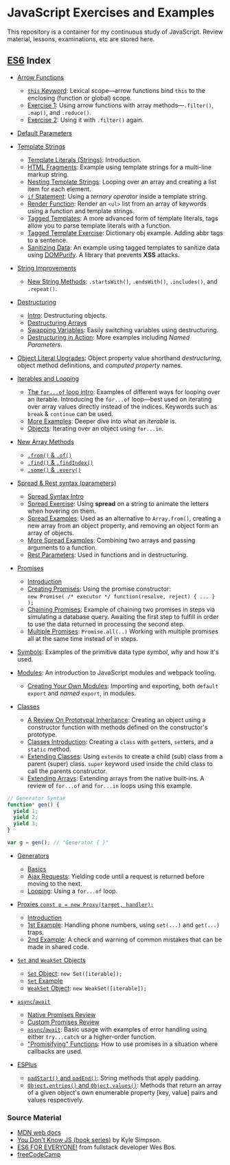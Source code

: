 # JavaScript Exercises and Examples

This repository is a container for my continuous study of JavaScript. Review material, lessons, examinations, etc are stored here.

## [ES6](https://github.com/nabrus/js-exercises/tree/master/wesbos-es6) Index

*  [Arrow Functions](https://github.com/nabrus/js-exercises/tree/master/wesbos-es6/arrow_functions)
    *  [`this` Keyword](https://github.com/nabrus/js-exercises/blob/master/wesbos-es6/arrow_functions/arrow-func-this.html): Lexical scope—arrow functions bind `this` to the enclosing (function or global) scope.
    *  [Exercise 1](https://github.com/nabrus/js-exercises/blob/master/wesbos-es6/arrow_functions/arrow-func-ex1.html): Using arrow functions with array methods—`.filter()`, `.map()`, and `.reduce()`.
    *  [Exercise 2](https://github.com/nabrus/js-exercises/blob/master/wesbos-es6/arrow_functions/arrow-func-ex2.html): Using it with `.filter()` again. 

*  [Default Parameters](https://github.com/nabrus/js-exercises/blob/master/wesbos-es6/Default_Params/default-parameters.html)

*  [Template Strings](https://github.com/nabrus/js-exercises/tree/master/wesbos-es6/template_strings)
    *  [Template Literals (Strings)](https://github.com/nabrus/js-exercises/blob/master/wesbos-es6/template_strings/template-strings-intro.html): Introduction.
    *  [HTML Fragments](https://github.com/nabrus/js-exercises/blob/master/wesbos-es6/template_strings/template-strings-fragments.html): Example using template strings for a multi-line markup string.
    *  [Nesting Template Strings](https://github.com/nabrus/js-exercises/blob/master/wesbos-es6/template_strings/template-strings-looping.html): Looping over an array and creating a list item for each element.
    *  [`if` Statement](https://github.com/nabrus/js-exercises/blob/master/wesbos-es6/template_strings/template-strings-if.html): Using a *ternary operator* inside a template string.
    *  [Render Function](https://github.com/nabrus/js-exercises/blob/master/wesbos-es6/template_strings/template-strings-render-functions.html): Render an `<ul>` list from an array of keywords using a function and template strings.
    *  [Tagged Templates](https://github.com/nabrus/js-exercises/blob/master/wesbos-es6/template_strings/tagged-templates.html): A more advanced form of template literals, tags allow you to parse template literals with a function.
    *  [Tagged Template Exercise](https://github.com/nabrus/js-exercises/blob/master/wesbos-es6/template_strings/tagged-templates-dictonary.html): Dictionary obj example. Adding abbr tags to a sentence.
    *  [Sanitizing Data](https://github.com/nabrus/js-exercises/blob/master/wesbos-es6/template_strings/tagged-templates-sanitize.html): An example using tagged templates to sanitize data using [DOMPurify](https://www.npmjs.com/package/dompurify). A library that prevents **XSS** attacks. 

*  [String Improvements](https://github.com/nabrus/js-exercises/tree/master/wesbos-es6/additional_string_improvements)
    *  [New String Methods](https://github.com/nabrus/js-exercises/blob/master/wesbos-es6/additional_string_improvements/string-methods.html): `.startsWith()`, `.endsWith()`, `.includes()`, and `.repeat()`.

*  [Destructuring](https://github.com/nabrus/js-exercises/tree/master/wesbos-es6/destructuring)
    *  [Intro](https://github.com/nabrus/js-exercises/blob/master/wesbos-es6/destructuring/destructuring-intro.html): Destructuring objects.
    *  [Destructuring Arrays](https://github.com/nabrus/js-exercises/blob/master/wesbos-es6/destructuring/destructuring-arrays.html)
    *  [Swapping Variables](https://github.com/nabrus/js-exercises/blob/master/wesbos-es6/destructuring/swapping-vars-destructuring.html): Easily switching variables using destructuring.
    *  [Destructuring in Action](https://github.com/nabrus/js-exercises/blob/master/wesbos-es6/destructuring/destructuring-and-functions.html): More examples including *Named Parameters*.

*  [Object Literal Upgrades](https://github.com/nabrus/js-exercises/blob/master/wesbos-es6/Object_Literal_Upgrades/object-literal-upgrades.html): Object property value shorthand *destructuring*, object method definitions, and *computed property* names.

*  [Iterables and Looping](https://github.com/nabrus/js-exercises/tree/master/wesbos-es6/Iterables_n_Looping)
    *  [The `for...of` loop intro](https://github.com/nabrus/js-exercises/blob/master/wesbos-es6/Iterables_n_Looping/for-of-intro.html): Examples of different ways for looping over an iterable. Introducing the `for...of` loop—best used on iterating over array values directly instead of the indices. Keywords such as `break` & `continue` can be used.
    *  [More Examples](https://github.com/nabrus/js-exercises/blob/master/wesbos-es6/Iterables_n_Looping/for-of-examples.html): Deeper dive into what an *iterable* is.
    *  [Objects](https://github.com/nabrus/js-exercises/blob/master/wesbos-es6/Iterables_n_Looping/for-of-object.html): Iterating over an object using `for...in`.

*  [New Array Methods](https://github.com/nabrus/js-exercises/tree/master/wesbos-es6/array_of_improvements)
    *  [`.from()` & `.of()`](https://github.com/nabrus/js-exercises/blob/master/wesbos-es6/array_of_improvements/array-from-and-of.html)
    *  [`.find()` & `.findIndex()`](https://github.com/nabrus/js-exercises/blob/master/wesbos-es6/array_of_improvements/array-finding.html)
    *  [`.some()` & `.every()`](https://github.com/nabrus/js-exercises/blob/master/wesbos-es6/array_of_improvements/array-some-and-every.html)

*  [Spread & Rest syntax (parameters)](https://github.com/nabrus/js-exercises/tree/master/wesbos-es6/spread_rest_syntax-parameters)
    *  [Spread Syntax Intro](https://github.com/nabrus/js-exercises/blob/master/wesbos-es6/spread_rest_syntax-parameters/spread-intro.html)
    *  [Spread Exercise](https://github.com/nabrus/js-exercises/blob/master/wesbos-es6/spread_rest_syntax-parameters/jumping-letters.html): Using **spread** on a string to animate the letters when hovering on them.
    *  [Spread Examples](https://github.com/nabrus/js-exercises/blob/master/wesbos-es6/spread_rest_syntax-parameters/more-spread-examples.html): Used as an alternative to `Array.from()`, creating a new array from an object property, and removing an object form an array of objects.
    *  [More Spread Examples](https://github.com/nabrus/js-exercises/blob/master/wesbos-es6/spread_rest_syntax-parameters/spreading-into-a-function.html): Combining two arrays and passing arguments to a function.
    *  [Rest Parameters](https://github.com/nabrus/js-exercises/blob/master/wesbos-es6/spread_rest_syntax-parameters/rest-params.html): Used in functions and in destructuring.

*  [Promises](https://github.com/nabrus/js-exercises/tree/master/wesbos-es6/promises)
    *  [Introduction](https://github.com/nabrus/js-exercises/blob/master/wesbos-es6/promises/promises-intro.html)
    *  [Creating Promises](https://github.com/nabrus/js-exercises/blob/master/wesbos-es6/promises/creating-promises.html): Using the promise constructor:    
    `new Promise( /* executor */ function(resolve, reject) { ... } );`
    *  [Chaining Promises](https://github.com/nabrus/js-exercises/blob/master/wesbos-es6/promises/chaining-promises.html): Example of chaining two promises in steps via simulating a database query. Awaiting the first step to fulfill in order to use the data returned in processing the second step.
    *  [Multiple Promises](https://github.com/nabrus/js-exercises/blob/master/wesbos-es6/promises/multiple-promises.html): `Promise.all(..)` Working with multiple promises all at the same time instead of in steps.

*  [Symbols](https://github.com/nabrus/js-exercises/blob/master/wesbos-es6/symbols/symbols.html): Examples of the primitive data type *symbol*, why and how it's used. 

*  [Modules](https://github.com/nabrus/js-exercises/tree/master/wesbos-es6/JS_modules_and_npm/es6modules): An introduction to JavaScript modules and webpack tooling.
    * [Creating Your Own Modules](https://github.com/nabrus/js-exercises/tree/master/wesbos-es6/JS_modules_and_npm/es6modules/src): Importing and exporting, both `default export` and *named* `export`, in modules.

*  [Classes](https://github.com/nabrus/js-exercises/tree/master/wesbos-es6/classes)
    * [A Review On Prototypal Inheritance](https://github.com/nabrus/js-exercises/blob/master/wesbos-es6/classes/inheritance-review.html): Creating an object using a constructor function with methods defined on the constructor's prototype. 
    * [Classes Introduction](https://github.com/nabrus/js-exercises/blob/master/wesbos-es6/classes/classes.html): Creating a `class` with `get`ters, `set`ters, and a `static` method.
    *  [Extending Classes](https://github.com/nabrus/js-exercises/blob/master/wesbos-es6/classes/extending-classes.html): Using `extends` to create a child (sub) class from a parent (super) class. `super` keyword used inside the child class to call the parents constructor.
    *  [Extending Arrays](https://github.com/nabrus/js-exercises/blob/master/wesbos-es6/classes/extending-arrays.html): Extending arrays from the native built-ins. A review of `for...of` and `for...in` loops using this example.

```js
// Generator Syntax
function* gen() { 
  yield 1;
  yield 2;
  yield 3;
}

var g = gen(); // "Generator { }"

```
 
*  [Generators](https://github.com/nabrus/js-exercises/tree/master/wesbos-es6/generators)
    *  [Basics](https://github.com/nabrus/js-exercises/blob/master/wesbos-es6/generators/generators.html)
    *  [Ajax Requests](https://github.com/nabrus/js-exercises/blob/master/wesbos-es6/generators/generators-sync-ish-ajax.html): Yielding code until a request is returned before moving to the next.
    *  [Looping](https://github.com/nabrus/js-exercises/blob/master/wesbos-es6/generators/looping-generators.html): Using a `for...of` loop.

*  [Proxies `const p = new Proxy(target, handler);`](https://github.com/nabrus/js-exercises/tree/master/wesbos-es6/proxies)
    *  [Introduction](https://github.com/nabrus/js-exercises/blob/master/wesbos-es6/proxies/proxies-intro.html)
    *  [1st Example](https://github.com/nabrus/js-exercises/blob/master/wesbos-es6/proxies/proxies-phone-numbers.html): Handling phone numbers, using `set(...)` and `get(...)` traps.
    *  [2nd Example](https://github.com/nabrus/js-exercises/blob/master/wesbos-es6/proxies/proxies-case-safety.html): A check and warning of common mistakes that can be made in shared code.

*  [`Set` and `WeakSet` Objects](https://github.com/nabrus/js-exercises/tree/master/wesbos-es6/sets_and_weaksets)
    *  [`Set` Object](https://github.com/nabrus/js-exercises/blob/master/wesbos-es6/sets_and_weaksets/sets.html): `new Set([iterable]);`
    *  [`Set` Example](https://github.com/nabrus/js-exercises/blob/master/wesbos-es6/sets_and_weaksets/sets-brunch.html)
    *  [`WeakSet` Object](https://github.com/nabrus/js-exercises/blob/master/wesbos-es6/sets_and_weaksets/weak-sets.html): `new WeakSet([iterable]);`

*  [`async`/`await`](https://github.com/nabrus/js-exercises/tree/master/wesbos-es6/async_await)
    *  [Native Promises Review](https://github.com/nabrus/js-exercises/blob/master/wesbos-es6/async_await/native-promises-review.html)
    *  [Custom Promises Review](https://github.com/nabrus/js-exercises/blob/master/wesbos-es6/async_await/custom-promise-review.html)
    *  [`async`/`await`](https://github.com/nabrus/js-exercises/blob/master/wesbos-es6/async_await/async-await.html): Basic usage with examples of error handling using either `try...catch` or a higher-order function.
    *  ["Promisifying" Functions](https://github.com/nabrus/js-exercises/blob/master/wesbos-es6/async_await/promisifying-functions.html): How to use promises in a situation where callbacks are used. 

*  [ESPlus](https://github.com/nabrus/js-exercises/tree/master/wesbos-es6/new_experimental_additions)
    *  [`padStart()` and `padEnd()`](https://github.com/nabrus/js-exercises/blob/master/wesbos-es6/new_experimental_additions/padstart-and-padend.html): String methods that apply padding.
    *  [`Object.entries()` and `Object.values()`](https://github.com/nabrus/js-exercises/blob/master/wesbos-es6/new_experimental_additions/object-entries-values.html): Methods that return an array of a given object's own enumerable property [key, value] pairs and values respectively.

### Source Material
*  [MDN web docs](https://developer.mozilla.org)
*  [You Don't Know JS (book series)](https://github.com/getify/You-Dont-Know-JS) by Kyle Simpson.
*  [ES6 FOR EVERYONE!](https://es6.io/) from fullstack developer Wes Bos.
*  [freeCodeCamp](https://www.freecodecamp.org)
